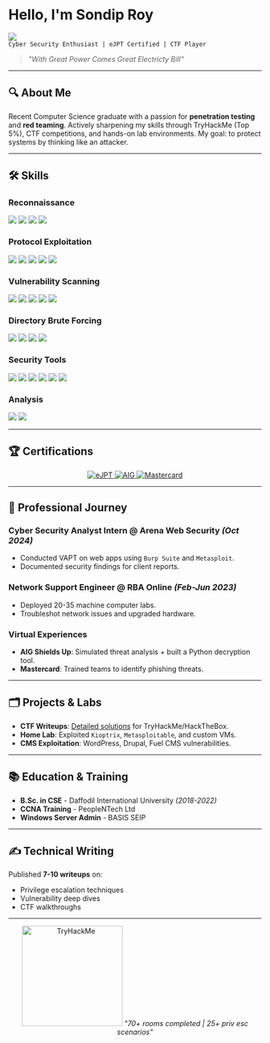 # Hello, I'm Sondip Roy  
<a href="https://www.linkedin.com/in/sondiproy0/"><img src="https://img.shields.io/badge/-LinkedIn-0072b1?&style=for-the-badge&logo=linkedin&logoColor=white" /></a>  
`Cyber Security Enthusiast | eJPT Certified | CTF Player`  

> *"With Great Power Comes Great Electricty Bill"*  

---

## 🔍 **About Me**  
Recent Computer Science graduate with a passion for **penetration testing** and **red teaming**. Actively sharpening my skills through TryHackMe (Top 5%), CTF competitions, and hands-on lab environments. My goal: to protect systems by thinking like an attacker.  

---

## 🛠️ **Skills** 

### Reconnaissance
<div>
    <img src="https://img.shields.io/badge/-Nmap-259DAD?style=for-the-badge&logo=Nmap&logoColor=white" />
    <img src="https://img.shields.io/badge/-Masscan-000000?style=for-the-badge&logo=Masscan&logoColor=white" />
    <img src="https://img.shields.io/badge/-theHarvester-FFA500?style=for-the-badge&logo=theHarvester&logoColor=white" />
    <img src="https://img.shields.io/badge/-Amass-8A2BE2?style=for-the-badge&logo=Amass&logoColor=white" />
</div>

### Protocol Exploitation
<div>
    <img src="https://img.shields.io/badge/-SMB-5C5C5C?style=for-the-badge&logo=Windows-Terminal&logoColor=white" />
    <img src="https://img.shields.io/badge/-FTP-FF6600?style=for-the-badge&logo=FileZilla&logoColor=white" />
    <img src="https://img.shields.io/badge/-SSH-000000?style=for-the-badge&logo=GNU-Bash&logoColor=white" />
    <img src="https://img.shields.io/badge/-RDP-0078D4?style=for-the-badge&logo=Microsoft-Remote-Desktop&logoColor=white" />
    <img src="https://img.shields.io/badge/-HTTP%2FHTTPS-FF5722?style=for-the-badge&logo=Internet-Explorer&logoColor=white" />
</div>

### Vulnerability Scanning
<div>
    <img src="https://img.shields.io/badge/-Nessus-289BF1?style=for-the-badge&logo=Nessus&logoColor=white" />
    <img src="https://img.shields.io/badge/-Nikto-000000?style=for-the-badge&logo=Nikto&logoColor=white" />
    <img src="https://img.shields.io/badge/-Nuclei-00BFFF?style=for-the-badge&logo=Nuclei&logoColor=white" />
    <img src="https://img.shields.io/badge/-WPScan-259DAD?style=for-the-badge&logo=WPScan&logoColor=white" />
    <img src="https://img.shields.io/badge/-Droopescan-8A2BE2?style=for-the-badge&logo=Droopescan&logoColor=white" />
</div>

### Directory Brute Forcing
<div>
    <img src="https://img.shields.io/badge/-Gobuster-00ADD8?style=for-the-badge&logo=go&logoColor=white" />
    <img src="https://img.shields.io/badge/-FFuf-111111?style=for-the-badge&logo=ffuf&logoColor=white" />
    <img src="https://img.shields.io/badge/-Dirbuster-DD4B35?style=for-the-badge&logo=kali-linux&logoColor=white" />
    <img src="https://img.shields.io/badge/-Dirsearch-3776AB?style=for-the-badge&logo=python&logoColor=white" />
</div>

### Security Tools
<div>
    <img src="https://img.shields.io/badge/-Metasploit-EB340A?style=for-the-badge&logo=metasploit&logoColor=white" />
    <img src="https://img.shields.io/badge/-SQLmap-000000?style=for-the-badge&logo=sqlmap&logoColor=white" />
    <img src="https://img.shields.io/badge/-Mimikatz-0078D6?style=for-the-badge&logo=microsoft&logoColor=white" />
    <img src="https://img.shields.io/badge/-Hashcat-000000?style=for-the-badge&logo=hashcat&logoColor=white" />
    <img src="https://img.shields.io/badge/-John%20the%20Ripper-D90F0F?style=for-the-badge&logo=johntheripper&logoColor=white" />
    <img src="https://img.shields.io/badge/-SecLists-4B9CD3?style=for-the-badge&logo=bookstack&logoColor=white" />
</div>

### Analysis
<div>
    <img src="https://img.shields.io/badge/-Wireshark-1679A7?style=for-the-badge&logo=wireshark&logoColor=white" />
    <img src="https://img.shields.io/badge/-Burp%20Suite-FF6633?style=for-the-badge&logo=burpsuite&logoColor=white" />
</div>  

---

## 🏆 **Certifications**  
<div align="center">
  <a href="https://certs.ine.com/d643ae67-a742-46d8-85e9-5a2af5123707#acc.2O6j8D5F">
    <img src="https://img.shields.io/badge/eJPT-Certified-red?style=for-the-badge&logo=linux" alt="eJPT">
  </a>
  <a href="https://certs.ine.com/bedcf189-48d3-4ac4-8f37-c5ba99fcdb3b?username=sondiproy732006">
    <img src="https://img.shields.io/badge/AIG-Shields_Up-0077B5?style=for-the-badge&logo=aig" alt="AIG">
  </a>
  <a href="https://certs.ine.com/daf99dec-0cc1-4f65-b1a4-b677f771c3e8?username=sondiproy732006">
    <img src="https://img.shields.io/badge/Mastercard-Cyber_Defense-FF6C37?style=for-the-badge&logo=mastercard" alt="Mastercard">
  </a>
</div>

---

## 💼 **Professional Journey**  

### **Cyber Security Analyst Intern** @ Arena Web Security *(Oct 2024)*  
- Conducted VAPT on web apps using `Burp Suite` and `Metasploit`.  
- Documented security findings for client reports.  

### **Network Support Engineer** @ RBA Online *(Feb-Jun 2023)*  
- Deployed 20-35 machine computer labs.  
- Troubleshot network issues and upgraded hardware.  

### **Virtual Experiences**  
- **AIG Shields Up**: Simulated threat analysis + built a Python decryption tool.  
- **Mastercard**: Trained teams to identify phishing threats.  

---

## 🗂️ **Projects & Labs**  
- **CTF Writeups**: [Detailed solutions](https://github.com/sondiproy0/ctf-writeups) for TryHackMe/HackTheBox.  
- **Home Lab**: Exploited `Kioptrix`, `Metasploitable`, and custom VMs.  
- **CMS Exploitation**: WordPress, Drupal, Fuel CMS vulnerabilities.  

---

## 📚 **Education & Training**  
- **B.Sc. in CSE** - Daffodil International University *(2018-2022)*  
- **CCNA Training** - PeopleNTech Ltd  
- **Windows Server Admin** - BASIS SEIP  

---

## ✍️ **Technical Writing**  
Published **7-10 writeups** on:  
- Privilege escalation techniques  
- Vulnerability deep dives  
- CTF walkthroughs  

---

<p align="center">
  <img src="https://tryhackme-badges.s3.amazonaws.com/sondiproy.png" alt="TryHackMe" width="200">  
  <i>"70+ rooms completed | 25+ priv esc scenarios"</i>
</p>
